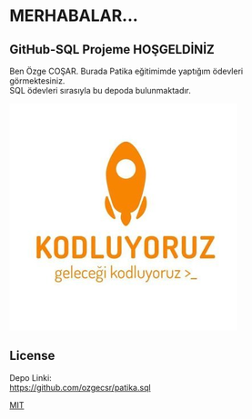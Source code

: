 # MERHABALAR...  

GitHub-SQL Projeme HOŞGELDİNİZ
---

Ben Özge COŞAR. Burada Patika eğitimimde yaptığım ödevleri görmektesiniz.  
SQL ödevleri sırasıyla bu depoda bulunmaktadır.  

![Kodluyoruz Logo](https://raw.githubusercontent.com/Kodluyoruz/taskforce/git/git/markdown-nedir-nasil-kullaniriz-/figures/kodluyoruz_logo.jpg)

## License

Depo Linki:  
https://github.com/ozgecsr/patika.sql  


[MIT](https://choosealicense.com/licenses/mit/)
